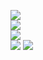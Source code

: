![](https://github.com/yaim0425/zzzYAIM0425-0300-robots-with-immunity/raw/main/Doc/base/Screenshot%20(1).png)  
![](https://github.com/yaim0425/zzzYAIM0425-0300-robots-with-immunity/raw/main/Doc/base/Screenshot%20(2).png)  
![](https://github.com/yaim0425/zzzYAIM0425-0300-robots-with-immunity/raw/main/Doc/base/Screenshot%20(3).png)  
![](https://github.com/yaim0425/zzzYAIM0425-0300-robots-with-immunity/raw/main/Doc/base/Screenshot%20(4).png)
![](https://github.com/yaim0425/zzzYAIM0425-0300-robots-with-immunity/raw/main/Doc/base/Screenshot%20(5).png)
